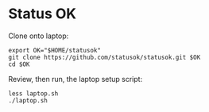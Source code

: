# Status OK

Clone onto laptop:

```
export OK="$HOME/statusok"
git clone https://github.com/statusok/statusok.git $OK
cd $OK
```

Review, then run, the laptop setup script:

```
less laptop.sh
./laptop.sh
```

